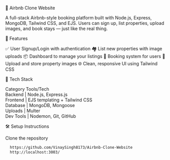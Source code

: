 🏡 Airbnb Clone Website


A full-stack Airbnb-style booking platform built with Node.js, Express, MongoDB, Tailwind CSS, and EJS. Users can sign up, list properties, upload images, and book stays — just like the real thing.

 🚀 Features

 ✅ User Signup/Login with authentication
 🏘️ List new properties with image uploads
 📦 Dashboard to manage your listings
 📅 Booking system for users
 📁 Upload and store property images
 🌐 Clean, responsive UI using Tailwind CSS


🔧 Tech Stack

Category             Tools/Tech                          
 Backend         | Node.js, Express.js                
 Frontend        | EJS templating + Tailwind CSS       
 Database        | MongoDB, Mongoose                  
 Uploads         | Multer                             
 Dev Tools       | Nodemon, Git, GitHub               

 🛠️ Setup Instructions

Clone the repository
   ```bash
     https://github.com/VinaySingh8173/Airbnb-Clone-Website
     http://localhost:3003/

